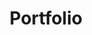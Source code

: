 ---
title: Portfolio
layout: projectpage
group: webdev

urlsafetitle: portfolio
image: images/portfolio.png
description: This portfolio website was done using Tailwind CSS and Github Pages, with node for packages and Jekyll for statically building it. 
source: https://github.com/cd1232/cd1232.github.io
exe: 
---